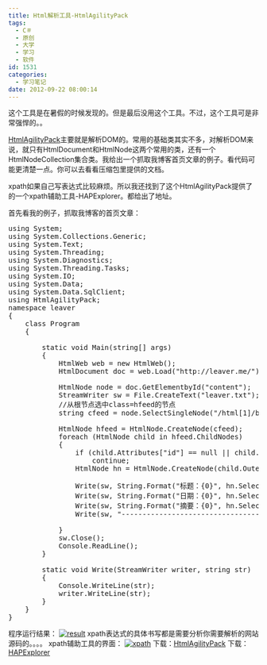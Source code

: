 ```yaml
---
title: Html解析工具-HtmlAgilityPack
tags:
  - C＃
  - 原创
  - 大学
  - 学习
  - 软件
id: 1531
categories:
  - 学习笔记
date: 2012-09-22 08:00:14
---
```


这个工具是在暑假的时候发现的。但是最后没用这个工具。不过，这个工具可是非常强悍的。。

[HtmlAgilityPack](http://htmlagilitypack.codeplex.com)主要就是解析DOM的。常用的基础类其实不多，对解析DOM来说，就只有HtmlDocument和HtmlNode这两个常用的类，还有一个 HtmlNodeCollection集合类。我给出一个抓取我博客首页文章的例子。看代码可能更清楚一点。你可以去看看压缩包里提供的文档。

xpath如果自己写表达式比较麻烦。所以我还找到了这个HtmlAgilityPack提供了的一个xpath辅助工具-HAPExplorer。都给出了地址。

首先看我的例子，抓取我博客的首页文章：

<pre class="lang:c# decode:true " >using System;
using System.Collections.Generic;
using System.Text;
using System.Threading;
using System.Diagnostics;
using System.Threading.Tasks;
using System.IO;
using System.Data;
using System.Data.SqlClient;
using HtmlAgilityPack;
namespace leaver
{
    class Program
    {

        static void Main(string[] args)
        {
            HtmlWeb web = new HtmlWeb();
            HtmlDocument doc = web.Load("http://leaver.me/");

            HtmlNode node = doc.GetElementbyId("content");
            StreamWriter sw = File.CreateText("leaver.txt");
            //从根节点选中class=hfeed的节点
            string cfeed = node.SelectSingleNode("/html[1]/body[1]/div[1]/div[1]/div[2]/div[1]/div[1]").OuterHtml;

            HtmlNode hfeed = HtmlNode.CreateNode(cfeed);
            foreach (HtmlNode child in hfeed.ChildNodes)
            {
                if (child.Attributes["id"] == null || child.Attributes["id"].Value.Substring(0, 2) != "po")
                    continue;
                HtmlNode hn = HtmlNode.CreateNode(child.OuterHtml);

                Write(sw, String.Format("标题：{0}", hn.SelectSingleNode("//*[@class=\"entry-title\"]").InnerText));
                Write(sw, String.Format("日期：{0}", hn.SelectSingleNode("//*[@class=\"byline\"]").InnerText));
                Write(sw, String.Format("摘要：{0}", hn.SelectSingleNode("//*[@class=\"entry-summary\"]").InnerText));
                Write(sw, "----------------------------------------");

            }
            sw.Close();
            Console.ReadLine();
        }

        static void Write(StreamWriter writer, string str)
        {
            Console.WriteLine(str);
            writer.WriteLine(str);
        }
    }
}</pre> 

程序运行结果：
[![](/images/d2623dbdf85b9caabedb4336e53e1fd67cfc07d6.jpg "result")](http://leaverimage.b0.upaiyun.com/27392_o.jpg)
xpath表达式的具体书写都是需要分析你需要解析的网站源码的。。。。
xpath辅助工具的界面：
[![](/images/2387485c54eef302fae5ddba1382b6a2092c4b67.jpg "xpath")](http://leaverimage.b0.upaiyun.com/27391_o.jpg)
下载：[HtmlAgilityPack](http://pan.baidu.com/share/link?shareid=61130&uk=1493685990)
下载：[HAPExplorer](http://pan.baidu.com/share/link?shareid=61131&uk=1493685990)